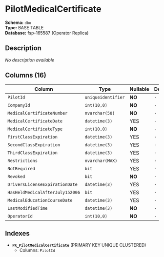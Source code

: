 # PilotMedicalCertificate

**Schema:** `dbo`  
**Type:** BASE TABLE  
**Database:** fsp-165587 (Operator Replica)

## Description

*No description available*

## Columns (16)

| Column | Type | Nullable | Default | Keys | Description |
|--------|------|----------|---------|------|-------------|
| `PilotId` | `uniqueidentifier` | **NO** | `-` | PK | - |
| `CompanyId` | `int(10,0)` | **NO** | `-` | - | - |
| `MedicalCertificateNumber` | `nvarchar(50)` | **NO** | `-` | - | - |
| `MedicalCertificateDate` | `datetime(3)` | YES | `-` | - | - |
| `MedicalCertificateType` | `int(10,0)` | **NO** | `-` | - | - |
| `FirstClassExpiration` | `datetime(3)` | YES | `-` | - | - |
| `SecondClassExpiration` | `datetime(3)` | YES | `-` | - | - |
| `ThirdClassExpiration` | `datetime(3)` | YES | `-` | - | - |
| `Restrictions` | `nvarchar(MAX)` | YES | `-` | - | - |
| `NotRequired` | `bit` | YES | `-` | - | - |
| `Revoked` | `bit` | **NO** | `-` | - | - |
| `DriversLicenseExpirationDate` | `datetime(3)` | YES | `-` | - | - |
| `HasHeldMedicalAfterJuly152006` | `bit` | YES | `-` | - | - |
| `MedicalEducationCourseDate` | `datetime(3)` | YES | `-` | - | - |
| `LastModifiedTime` | `datetime(3)` | **NO** | `-` | - | - |
| `OperatorId` | `int(10,0)` | **NO** | `-` | - | - |

## Indexes

- **`PK_PilotMedicalCertificate`** (PRIMARY KEY UNIQUE CLUSTERED)
  - Columns: `PilotId`
